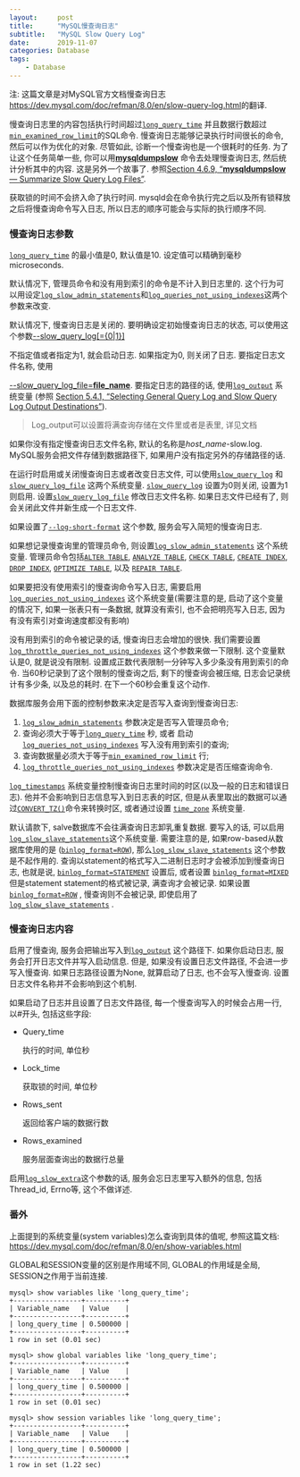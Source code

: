 ```yaml
---
layout:     post
title:      "MySQL慢查询日志"
subtitle:   "MySQL Slow Query Log"
date:       2019-11-07
categories: Database
tags:
    - Database
---
```


注: 这篇文章是对MySQL官方文档慢查询日志<https://dev.mysql.com/doc/refman/8.0/en/slow-query-log.html>的翻译.

慢查询日志里的内容包括执行时间超过[`long_query_time`](https://dev.mysql.com/doc/refman/8.0/en/server-system-variables.html#sysvar_long_query_time) 并且数据行数超过[`min_examined_row_limit`](https://dev.mysql.com/doc/refman/8.0/en/server-system-variables.html#sysvar_min_examined_row_limit)的SQL命令. 慢查询日志能够记录执行时间很长的命令, 然后可以作为优化的对象. 尽管如此, 诊断一个慢查询也是一个很耗时的任务. 为了让这个任务简单一些, 你可以用[**mysqldumpslow**](https://dev.mysql.com/doc/refman/8.0/en/mysqldumpslow.html) 命令去处理慢查询日志, 然后统计分析其中的内容. 这是另外一个故事了. 参照[Section 4.6.9, “**mysqldumpslow** — Summarize Slow Query Log Files”](https://dev.mysql.com/doc/refman/8.0/en/mysqldumpslow.html).

获取锁的时间不会挤入命了执行时间. mysqld会在命令执行完之后以及所有锁释放之后将慢查询命令写入日志, 所以日志的顺序可能会与实际的执行顺序不同.

### 慢查询日志参数

[`long_query_time`](https://dev.mysql.com/doc/refman/8.0/en/server-system-variables.html#sysvar_long_query_time) 的最小值是0, 默认值是10. 设定值可以精确到毫秒microseconds.

默认情况下, 管理员命令和没有用到索引的命令是不计入到日志里的. 这个行为可以用设定[`log_slow_admin_statements`](https://dev.mysql.com/doc/refman/8.0/en/server-system-variables.html#sysvar_log_slow_admin_statements)和[`log_queries_not_using_indexes`](https://dev.mysql.com/doc/refman/8.0/en/server-system-variables.html#sysvar_log_queries_not_using_indexes)这两个参数来改变.

默认情况下, 慢查询日志是关闭的. 要明确设定初始慢查询日志的状态, 可以使用这个参数[--slow_query_log[={0|1}]](https://dev.mysql.com/doc/refman/8.0/en/server-system-variables.html#sysvar_slow_query_log)

不指定值或者指定为1, 就会启动日志. 如果指定为0, 则关闭了日志. 要指定日志文件名称, 使用

[--slow_query_log_file=**file_name**](https://dev.mysql.com/doc/refman/8.0/en/server-system-variables.html#sysvar_slow_query_log_file).  要指定日志的路径的话, 使用[`log_output`](https://dev.mysql.com/doc/refman/8.0/en/server-system-variables.html#sysvar_log_output) 系统变量 (参照 [Section 5.4.1, “Selecting General Query Log and Slow Query Log Output Destinations”](https://dev.mysql.com/doc/refman/8.0/en/log-destinations.html)).

> Log_output可以设置将满查询存储在文件里或者是表里, 详见文档

如果你没有指定慢查询日志文件名称, 默认的名称是*host_name*-slow.log. MySQL服务会把文件存储到数据路径下, 如果用户没有指定另外的存储路径的话.

在运行时启用或关闭慢查询日志或者改变日志文件, 可以使用[`slow_query_log`](https://dev.mysql.com/doc/refman/8.0/en/server-system-variables.html#sysvar_slow_query_log) 和 [`slow_query_log_file`](https://dev.mysql.com/doc/refman/8.0/en/server-system-variables.html#sysvar_slow_query_log_file) 这两个系统变量. [`slow_query_log`](https://dev.mysql.com/doc/refman/8.0/en/server-system-variables.html#sysvar_slow_query_log) 设置为0则关闭, 设置为1则启用. 设置[`slow_query_log_file`](https://dev.mysql.com/doc/refman/8.0/en/server-system-variables.html#sysvar_slow_query_log_file) 修改日志文件名称. 如果日志文件已经有了, 则会关闭此文件并新生成一个日志文件.

如果设置了[`--log-short-format`](https://dev.mysql.com/doc/refman/8.0/en/server-options.html#option_mysqld_log-short-format) 这个参数, 服务会写入简短的慢查询日志.

如果想记录慢查询里的管理员命令, 则设置[`log_slow_admin_statements`](https://dev.mysql.com/doc/refman/8.0/en/server-system-variables.html#sysvar_log_slow_admin_statements) 这个系统变量. 管理员命令包括[`ALTER TABLE`](https://dev.mysql.com/doc/refman/8.0/en/alter-table.html), [`ANALYZE TABLE`](https://dev.mysql.com/doc/refman/8.0/en/analyze-table.html), [`CHECK TABLE`](https://dev.mysql.com/doc/refman/8.0/en/check-table.html), [`CREATE INDEX`](https://dev.mysql.com/doc/refman/8.0/en/create-index.html), [`DROP INDEX`](https://dev.mysql.com/doc/refman/8.0/en/drop-index.html), [`OPTIMIZE TABLE`](https://dev.mysql.com/doc/refman/8.0/en/optimize-table.html), 以及 [`REPAIR TABLE`](https://dev.mysql.com/doc/refman/8.0/en/repair-table.html).

如果要把没有使用索引的慢查询命令写入日志, 需要启用[`log_queries_not_using_indexes`](https://dev.mysql.com/doc/refman/8.0/en/server-system-variables.html#sysvar_log_queries_not_using_indexes) 这个系统变量(需要注意的是, 启动了这个变量的情况下, 如果一张表只有一条数据, 就算没有索引, 也不会把明亮写入日志, 因为有没有索引对查询速度都没有影响)

没有用到索引的命令被记录的话, 慢查询日志会增加的很快. 我们需要设置[`log_throttle_queries_not_using_indexes`](https://dev.mysql.com/doc/refman/8.0/en/server-system-variables.html#sysvar_log_throttle_queries_not_using_indexes) 这个参数来做一下限制. 这个变量默认是0, 就是说没有限制. 设置成正数代表限制一分钟写入多少条没有用到索引的命令. 当60秒记录到了这个限制的慢查询之后, 剩下的慢查询会被压缩, 日志会记录统计有多少条, 以及总的耗时. 在下一个60秒会重复这个动作.

数据库服务会用下面的控制参数来决定是否写入查询到慢查询日志:

1. [`log_slow_admin_statements`](https://dev.mysql.com/doc/refman/8.0/en/server-system-variables.html#sysvar_log_slow_admin_statements) 参数决定是否写入管理员命令;
2. 查询必须大于等于[`long_query_time`](https://dev.mysql.com/doc/refman/8.0/en/server-system-variables.html#sysvar_long_query_time) 秒, 或者 启动[`log_queries_not_using_indexes`](https://dev.mysql.com/doc/refman/8.0/en/server-system-variables.html#sysvar_log_queries_not_using_indexes) 写入没有用到索引的查询;
3. 查询数据量必须大于等于[`min_examined_row_limit`](https://dev.mysql.com/doc/refman/8.0/en/server-system-variables.html#sysvar_min_examined_row_limit) 行;
4. [`log_throttle_queries_not_using_indexes`](https://dev.mysql.com/doc/refman/8.0/en/server-system-variables.html#sysvar_log_throttle_queries_not_using_indexes) 参数决定是否压缩查询命令.

[`log_timestamps`](https://dev.mysql.com/doc/refman/8.0/en/server-system-variables.html#sysvar_log_timestamps) 系统变量控制慢查询日志里时间的时区(以及一般的日志和错误日志). 他并不会影响到日志信息写入到日志表的时区, 但是从表里取出的数据可以通过[`CONVERT_TZ()`](https://dev.mysql.com/doc/refman/8.0/en/date-and-time-functions.html#function_convert-tz)命令来转换时区, 或者通过设置 [`time_zone`](https://dev.mysql.com/doc/refman/8.0/en/server-system-variables.html#sysvar_time_zone) 系统变量.

默认请款下, salve数据库不会往满查询日志卸乳重复数据. 要写入的话, 可以启用[`log_slow_slave_statements`](https://dev.mysql.com/doc/refman/8.0/en/replication-options-slave.html#sysvar_log_slow_slave_statements)这个系统变量. 需要注意的是, 如果row-based从数据库使用的是 ([`binlog_format=ROW`](https://dev.mysql.com/doc/refman/8.0/en/replication-options-binary-log.html#sysvar_binlog_format)), 那么[`log_slow_slave_statements`](https://dev.mysql.com/doc/refman/8.0/en/replication-options-slave.html#sysvar_log_slow_slave_statements) 这个参数是不起作用的. 查询以statement的格式写入二进制日志时才会被添加到慢查询日志, 也就是说,  [`binlog_format=STATEMENT`](https://dev.mysql.com/doc/refman/8.0/en/replication-options-binary-log.html#sysvar_binlog_format) 设置后, 或者设置 [`binlog_format=MIXED`](https://dev.mysql.com/doc/refman/8.0/en/replication-options-binary-log.html#sysvar_binlog_format)  但是statement statement的格式被记录, 满查询才会被记录. 如果设置 [`binlog_format=ROW`](https://dev.mysql.com/doc/refman/8.0/en/replication-options-binary-log.html#sysvar_binlog_format) , 慢查询则不会被记录, 即使启用了[`log_slow_slave_statements`](https://dev.mysql.com/doc/refman/8.0/en/replication-options-slave.html#sysvar_log_slow_slave_statements) .

### 慢查询日志内容

启用了慢查询, 服务会把输出写入到[`log_output`](https://dev.mysql.com/doc/refman/8.0/en/server-system-variables.html#sysvar_log_output) 这个路径下. 如果你启动日志, 服务会打开日志文件并写入启动信息. 但是, 如果没有设置日志文件路径, 不会进一步写入慢查询. 如果日志路径设置为None, 就算启动了日志, 也不会写入慢查询. 设置日志文件名称并不会影响到这个机制.

如果启动了日志并且设置了日志文件路径, 每一个慢查询写入的时候会占用一行, 以#开头, 包括这些字段:

- Query_time

  执行的时间, 单位秒

- Lock_time

  获取锁的时间, 单位秒

- Rows_sent

  返回给客户端的数据行数

- Rows_examined

  服务层面查询出的数据行总量

启用[`log_slow_extra`](https://dev.mysql.com/doc/refman/8.0/en/server-system-variables.html#sysvar_log_slow_extra)这个参数的话, 服务会忘日志里写入额外的信息, 包括Thread_id, Errno等, 这个不做详述.

### 番外

上面提到的系统变量(system variables)怎么查询到具体的值呢, 参照这篇文档: <https://dev.mysql.com/doc/refman/8.0/en/show-variables.html>

GLOBAL和SESSION变量的区别是作用域不同, GLOBAL的作用域是全局, SESSION之作用于当前连接.

```shell
mysql> show variables like 'long_query_time';
+-----------------+----------+
| Variable_name   | Value    |
+-----------------+----------+
| long_query_time | 0.500000 |
+-----------------+----------+
1 row in set (0.01 sec)

mysql> show global variables like 'long_query_time';
+-----------------+----------+
| Variable_name   | Value    |
+-----------------+----------+
| long_query_time | 0.500000 |
+-----------------+----------+
1 row in set (0.01 sec)

mysql> show session variables like 'long_query_time';
+-----------------+----------+
| Variable_name   | Value    |
+-----------------+----------+
| long_query_time | 0.500000 |
+-----------------+----------+
1 row in set (1.22 sec)
```
